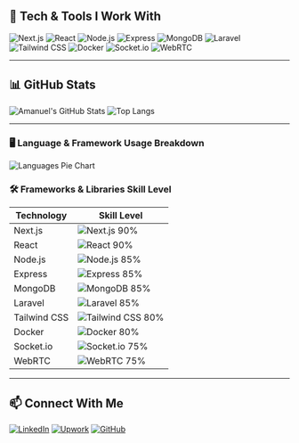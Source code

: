 ## 🚀 Tech & Tools I Work With

![Next.js](https://img.shields.io/badge/-Next.js-000?style=for-the-badge&logo=next.js)
![React](https://img.shields.io/badge/-React-61DAFB?style=for-the-badge&logo=react&logoColor=white)
![Node.js](https://img.shields.io/badge/-Node.js-339933?style=for-the-badge&logo=nodedotjs&logoColor=white)
![Express](https://img.shields.io/badge/-Express-000?style=for-the-badge&logo=express&logoColor=white)
![MongoDB](https://img.shields.io/badge/-MongoDB-4EA94B?style=for-the-badge&logo=mongodb&logoColor=white)
![Laravel](https://img.shields.io/badge/-Laravel-FF2D20?style=for-the-badge&logo=laravel&logoColor=white)
![Tailwind CSS](https://img.shields.io/badge/-TailwindCSS-38B2AC?style=for-the-badge&logo=tailwind-css&logoColor=white)
![Docker](https://img.shields.io/badge/-Docker-2496ED?style=for-the-badge&logo=docker&logoColor=white)
![Socket.io](https://img.shields.io/badge/-Socket.io-010101?style=for-the-badge&logo=socket.io&logoColor=white)
![WebRTC](https://img.shields.io/badge/-WebRTC-333333?style=for-the-badge&logo=webrtc&logoColor=white)

---

## 📊 GitHub Stats

![Amanuel's GitHub Stats](https://github-readme-stats.vercel.app/api?username=AbeDevSaga&show_icons=true&theme=radical)
![Top Langs](https://github-readme-stats.vercel.app/api/top-langs/?username=AbeDevSaga&layout=compact&theme=radical)

---

### 🖥️ Language & Framework Usage Breakdown

![Languages Pie Chart](https://github-readme-stats.vercel.app/api/top-langs/?username=AbeDevSaga&layout=pie&theme=radical)

### 🛠️ Frameworks & Libraries Skill Level

| Technology   | Skill Level                              |
|--------------|----------------------------------------|
| Next.js      | ![Next.js 90%](https://img.shields.io/badge/Next.js-90%25-brightgreen)  |
| React        | ![React 90%](https://img.shields.io/badge/React-90%25-brightgreen)      |
| Node.js      | ![Node.js 85%](https://img.shields.io/badge/Node.js-85%25-green)         |
| Express      | ![Express 85%](https://img.shields.io/badge/Express-85%25-green)         |
| MongoDB      | ![MongoDB 85%](https://img.shields.io/badge/MongoDB-85%25-green)         |
| Laravel      | ![Laravel 85%](https://img.shields.io/badge/Laravel-85%25-green)         |
| Tailwind CSS | ![Tailwind CSS 80%](https://img.shields.io/badge/Tailwind_CSS-80%25-yellowgreen) |
| Docker       | ![Docker 80%](https://img.shields.io/badge/Docker-80%25-yellowgreen)     |
| Socket.io    | ![Socket.io 75%](https://img.shields.io/badge/Socket.io-75%25-yellow)   |
| WebRTC       | ![WebRTC 75%](https://img.shields.io/badge/WebRTC-75%25-yellow)         |


---
## 📫 Connect With Me

[![LinkedIn](https://img.shields.io/badge/-LinkedIn-0077B5?style=for-the-badge&logo=linkedin&logoColor=white)](https://linkedin.com/in/amanuel-daniel-4573b1309)
[![Upwork](https://img.shields.io/badge/-Upwork-6FDA44?style=for-the-badge&logo=upwork&logoColor=white)](https://www.upwork.com/freelancers/~014e7dc7fe05aa7131)
[![GitHub](https://img.shields.io/badge/-GitHub-000?style=for-the-badge&logo=github&logoColor=white)](https://github.com/AbeDevSaga)
